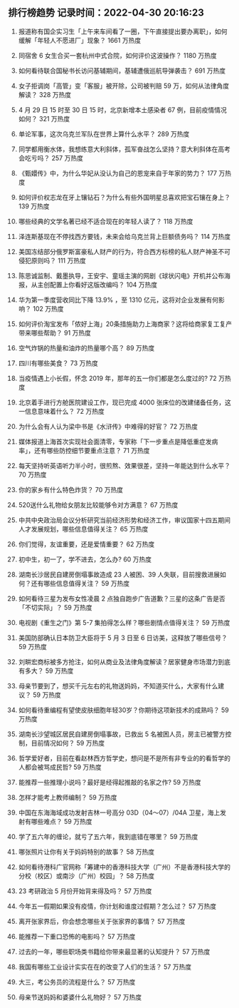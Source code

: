 
## 排行榜趋势 记录时间：2022-04-30 20:16:23
  
  1. 报道称有国企实习生「上午来车间看了一圈，下午直接提出要办离职」，如何缓解「年轻人不愿进厂」现象？ 1661 万热度
    
  2. 同宿舍 6 女生合买一套杭州中式合院，如何评价这波操作？ 1180 万热度
    
  3. 如何看待联合国秘书长访问基辅期间，基辅遭俄巡航导弹袭击？ 691 万热度
    
  4. 女子拒调岗「高管」变「客服」被开除，公司被判赔 59 万，如何从法律角度解读？ 328 万热度
    
  5. 4 月 29 日 15 时至 30 日 15 时，北京新增本土感染者 67 例，目前疫情情况如何？ 321 万热度
    
  6. 单论军事，这次乌克兰军队在世界上算什么水平？ 289 万热度
    
  7. 同学都用衡水体，我想练意大利斜体，孤军奋战怎么坚持？意大利斜体在高考会吃亏吗？ 257 万热度
    
  8. 《甄嬛传》中，为什么华妃从没认为自己的恩宠来自于年家的势力？ 177 万热度
    
  9. 如何评价权志龙在牙上镶钻石？为什么有些外国明星总喜欢把宝石镶在身上？ 139 万热度
    
  10. 哪些经典的文学名著已经不适合现在的年轻人读了？ 118 万热度
    
  11. 泽连斯基现在不停找西方要钱，未来会给乌克兰背上巨额债务吗？ 114 万热度
    
  12. 美国冻结部分俄罗斯富豪私人财产的行为，符合西方标榜的私人财产神圣不可侵犯原则吗？ 111 万热度
    
  13. 陈思诚监制、戴墨执导，王安宇、童瑶主演的网剧《球状闪电》开机并公布海报，从主创配置上你看好这版改编吗？ 104 万热度
    
  14. 华为第一季度营收同比下降 13.9% ，至 1310 亿元，这将对企业发展有何影响？ 102 万热度
    
  15. 如何评价淘宝发布「侬好上海」20条措施助力上海商家？这将给商家复工复产带来哪些帮助？ 91 万热度
    
  16. 空气炸锅的热量和油炸的热量哪个高？ 89 万热度
    
  17. 四川有哪些美食？ 73 万热度
    
  18. 当疫情遇上小长假，怀念 2019 年，那年的五一你们都是怎么度过的? 72 万热度
    
  19. 北京着手进行方舱医院建设工作，现已完成 4000 张床位的改建储备任务，这一信息意味着什么？ 72 万热度
    
  20. 为什么会有人认为梁中书是《水浒传》中难得的好官？ 72 万热度
    
  21. 媒体报道上海首次实现社会面清零，专家称「下一步重点是降低重症发病率」，还有哪些防控细节要重点注意？ 71 万热度
    
  22. 每天坚持听英语听力半小时，很煎熬、效果很差，坚持一年能达到什么水平？ 70 万热度
    
  23. 你的家乡有什么特色炸货？ 70 万热度
    
  24. 520送什么礼物给女朋友比较能够令对方满意？ 67 万热度
    
  25. 中共中央政治局会议分析研究当前经济形势和经济工作，审议国家十四五期间人才发展规划，哪些信息值得关注？ 65 万热度
    
  26. 你们觉得，友谊重要，还是爱情重要？ 62 万热度
    
  27. 初中生，初一了，学不进去，怎么办? 60 万热度
    
  28. 湖南长沙居民自建房倒塌事故造成 23 人被困、39 人失联，目前搜救进展如何？还有哪些信息值得关注？ 59 万热度
    
  29. 如何看待三星为发布女性凌晨 2 点独自跑步广告道歉？三星的这条广告是否「不切实际」？ 59 万热度
    
  30. 电视剧《重生之门》第 5-7 集拍得怎么样？哪些剧情点值得关注？ 59 万热度
    
  31. 美国防部确认日本防卫大臣将于 5 月 3 日至 6 日访美，这释放了哪些信号？ 59 万热度
    
  32. 刘畊宏商标被多方抢注，如何从商业及法律角度解读？居家健身市场潜力到底有多大？ 59 万热度
    
  33. 母亲节要到了，想买千元左右的礼物送妈妈，不知道买什么，大家有什么建议？ 59 万热度
    
  34. 如何看待重编程有望使皮肤细胞年轻30岁？你期待这项新技术的成熟吗？ 59 万热度
    
  35. 湖南长沙望城区居民自建房倒塌事故，已救出 5 名被困人员，房主已被警方控制，目前情况如何？ 59 万热度
    
  36. 哲学爱好者，目前在看赵林西方哲学史，想问是不是所有非专业的的看哲学的人都会被骂成民哲? 59 万热度
    
  37. 能推荐一些推理小说吗？最好是经得起推敲的名家之作? 59 万热度
    
  38. 怎样才能考上教师编制？ 59 万热度
    
  39. 中国在东海海域成功发射吉林一号高分 03D（04～07）/04A 卫星，海上发射有哪些难点？ 59 万热度
    
  40. 学了五六年的缠论，就亏了五六年，我到底错在哪里？ 59 万热度
    
  41. 哪张照片让你有关于妈妈特别的故事？ 58 万热度
    
  42. 如何看待港科广官网称「筹建中的香港科技大学（广州）不是香港科技大学的分校（校区）或南沙（广州）校园」？ 58 万热度
    
  43. 23 考研政治 5 月份开始背来得及吗？ 57 万热度
    
  44. 今年五一假期如果没有疫情，你计划和谁度过假期？怎么过？ 57 万热度
    
  45. 离开张家界后，你会想念哪些关于张家界的事情？ 57 万热度
    
  46. 能推荐一下重口恐怖的电影吗？ 57 万热度
    
  47. 过去的一年，哪些职场类书籍给你带来最显著的认知提升？ 57 万热度
    
  48. 我国有哪些工业设计实实在在的改变了人们的生活？ 57 万热度
    
  49. 大三，考公务员的流程是什么？ 57 万热度
    
  50. 母亲节送妈妈和婆婆什么礼物好？ 57 万热度
    